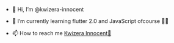 - 👋 Hi, I’m @kwizera-innocent
<!---
- 👀 I’m interested in Java, 
--->
- 🌱 I’m currently learning flutter 2.0 and JavaScript ofcourse :man_facepalming:
<!---
- 💞️ I’m looking to collaborate on ...
--->
- 📫 How to reach me [Kwizera Innocent:turtle:](https://www.linkedin.com/in/kwizera-innocent2510)

<!---
kwizera-innocent/kwizera-innocent is a ✨ special ✨ repository because its `README.md` (this file) appears on your GitHub profile.
You can click the Preview link to take a look at your changes.
--->
